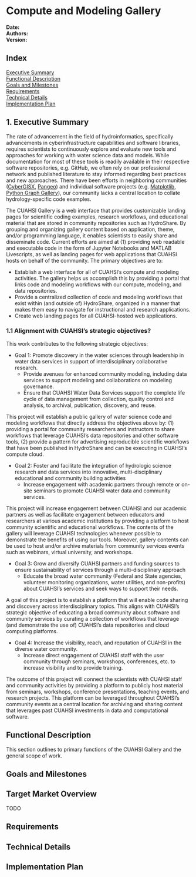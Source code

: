 # Compute and Modeling Gallery

**Date:**  
**Authors:**  
**Version:**  

## Index  

[Executive Summary](#1.-executive-summary)  
[Functional Description](#functional-description)  
[Goals and Milestones](#goals-and-milestones)  
[Requirements](#requirements)  
[Technical Details](#technical-details)  
[Implementation Plan](#implementation-plan)  


## 1. Executive Summary

The rate of advancement in the field of hydroinformatics, specifically advancements in cyberinfrastructure capabilities and software libraries, requires  scientists to continuously explore and evaluate new tools and approaches for working with water science data and models. While documentation for most of these tools is readily available in their respective software repositories, e.g. GitHub, we often rely on our professional network and published literature to stay informed regarding best practices and new approaches. There have been efforts in neighboring communities ([CyberGISX](https://cybergis.illinois.edu/notebooks/), [Pangeo](https://gallery.pangeo.io/)) and individual software projects (e.g. [Matplotlib](https://matplotlib.org/2.0.2/gallery.html), [Python Graph Gallery](https://www.python-graph-gallery.com/)), our community lacks a central location to collate hydrology-specific code examples.

The CUAHSI Gallery is a web interface that provides customizable landing pages for scientific coding examples, research workflows, and educational material that are stored in community repositories such as HydroShare. By grouping and organizing gallery content based on application, theme, and/or programming language, it enables scientists to easily share and disseminate code. Current efforts are aimed at (1) providing web readable and executable code in the form of Jupyter Notebooks and MATLAB Livescripts, as well as landing pages for web applications that CUAHSI hosts on behalf of the community. The primary objectives are to:

  - Establish a web interface for all of CUAHSI’s compute and modeling activities. The gallery helps us accomplish this by providing a portal that links code and modeling workflows with our compute, modeling, and data repositories. 
  - Provide a centralized collection of code and modeling workflows that exist within (and outside of) HydroShare, organized in a manner that makes them easy to navigate for instructional and research applications.
  - Create web landing pages for all CUAHSI-hosted web applications.


### 1.1 Alignment with CUAHSI’s strategic objectives?

This work contributes to the following strategic objectives:

- Goal 1: Promote discovery in the water sciences through leadership in water data services in support of interdisciplinary collaborative research.
  - Provide avenues for enhanced community modeling, including data services to support modeling and collaborations on modeling governance.
  - Ensure that CUAHSI Water Data Services support the complete life cycle of data management from collection, quality control and analysis, to archival, publication, discovery, and reuse.

This project will establish a public gallery of water science code and modeling workflows that directly address the objectives above by: (1) providing a portal for community researchers and instructors to share workflows that leverage CUAHSI’s data repositories and other software tools, (2) provide a pattern for advertising reproducible scientific workflows that have been published in HydroShare and can be executing in CUAHSI’s compute cloud.

- Goal 2: Foster and facilitate the integration of hydrologic science research and data services into innovative, multi-disciplinary educational and community building activities
  - Increase engagement with academic partners through remote or on-site seminars to promote CUAHSI water data and community services.

This project will increase engagement between CUAHSI and our academic partners as well as facilitate engagement between educators and researchers at various academic institutions by providing a platform to host community scientific and educational workflows. The contents of the gallery will leverage CUAHSI technologies whenever possible to demonstrate the benefits of using our tools. Moreover, gallery contents can be used to host and/or archive materials from community services events such as webinars, virtual university, and workshops.

- Goal 3: Grow and diversify CUAHSI partners and funding sources to ensure sustainability of services through a multi-disciplinary approach
   - Educate the broad water community (Federal and State agencies, volunteer monitoring organizations, water utilities, and non-profits) about CUAHSI’s services and seek ways to support their needs.

A goal of this project is to establish a platform that will enable code sharing and discovery across interdisciplinary topics. This aligns with CUAHSI’s strategic objective of educating a broad community about software and community services by curating a collection of workflows that leverage (and demonstrate the use of) CUAHSI’s data repositories and cloud computing platforms.

- Goal 4: Increase the visibility, reach, and reputation of CUAHSI in the diverse water community. 
  - Increase direct engagement of CUAHSI staff with the user community through seminars, workshops, conferences, etc. to increase visibility and to provide training.

The outcome of this project will connect the scientists with CUAHSI staff and community activities by providing a platform to publicly host material from seminars, workshops, conference presentations, teaching events, and research projects. This platform can be leveraged throughout CUAHSI’s community events as a central location for archiving and sharing content that leverages past CUAHSI investments in data and computational software.

## Functional Description

This section outlines to primary functions of the CUAHSI Gallery and the general scope of work.

## Goals and Milestones

## Target Market Overview

TODO

## Requirements

## Technical Details

## Implementation Plan

